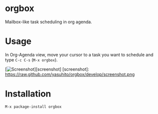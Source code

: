 orgbox
======

Mailbox-like task scheduling in org agenda.


Usage
=====

In Org-Agenda view, move your cursor to a task you want to schedule
and type `C-c C-s` (`M-x orgbox`).

[![Screenshot](https://raw.github.com/yasuhito/orgbox/develop/screenshot.png)][screenshot]
[screenshot]: https://raw.github.com/yasuhito/orgbox/develop/screenshot.png


Installation
============

`M-x package-install orgbox`

